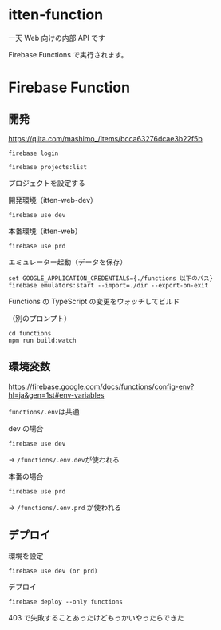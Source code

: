 # itten-function

一天 Web 向けの内部 API です

Firebase Functions で実行されます。

# Firebase Function

## 開発

https://qiita.com/mashimo_/items/bcca63276dcae3b22f5b

```
firebase login

firebase projects:list
```

プロジェクトを設定する

開発環境（itten-web-dev）

```
firebase use dev
```

本番環境（itten-web）

```
firebase use prd
```

エミュレーター起動（データを保存）

```
set GOOGLE_APPLICATION_CREDENTIALS={./functions 以下のパス}
firebase emulators:start --import=./dir --export-on-exit
```

Functions の TypeScript の変更をウォッチしてビルド

（別のプロンプト）

```
cd functions
npm run build:watch
```

## 環境変数

https://firebase.google.com/docs/functions/config-env?hl=ja&gen=1st#env-variables

`functions/.env`は共通

dev の場合

```
firebase use dev
```

-> `/functions/.env.dev`が使われる

本番の場合

```
firebase use prd
```

-> `/functions/.env.prd` が使われる

## デプロイ

環境を設定

```
firebase use dev (or prd)
```

デプロイ

```
firebase deploy --only functions
```

403 で失敗することあったけどもっかいやったらできた
